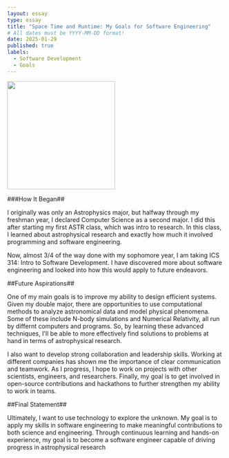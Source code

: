 ```yaml
---
layout: essay
type: essay
title: "Space Time and Runtime: My Goals for Software Engineering"
# All dates must be YYYY-MM-DD format!
date: 2025-01-29
published: true
labels:
  - Software Development
  - Goals
---
```

<img width="250px" 
     class="rounded float-start pe-4" 
     src="../img/spacetimeruntime.png" >

###How It Began##

I originally was only an Astrophysics major, but halfway through my freshman year, I declared Computer Science as a second major. I did this after starting my first ASTR class, which was intro to research. In this class, I learned about astrophysical research and exactly how much it involved programming and software engineering.

Now, almost 3/4 of the way done with my sophomore year, I am taking ICS 314: Intro to Software Development. I have discovered more about software engineering and looked into how this would apply to future endeavors.

##Future Aspirations##

One of my main goals is to improve my ability to design efficient systems. Given my double major, there are opportunities to use computational methods to analyze astronomical data and model physical phenomena. Some of these include N-body simulations and Numerical Relativity, all run by differnt computers and programs. So, by learning these advanced techniques, I'll be able to more effectively find solutions to problems at hand in terms of astrophysical research.

I also want to develop strong collaboration and leadership skills. Working at different companies has shown me the importance of clear communication and teamwork. As I progress, I hope to work on projects with other scientists, engineers, and researchers. Finally, my goal is to get involved in open-source contributions and hackathons to further strengthen my ability to work in teams.

##Final Statement##

Ultimately, I want to use technology to explore the unknown. My goal is to apply my skills in software engineering to make meaningful contributions to both science and engineering. Through continuous learning and hands-on experience, my goal is to become a software engineer capable of driving progress in astrophysical research
